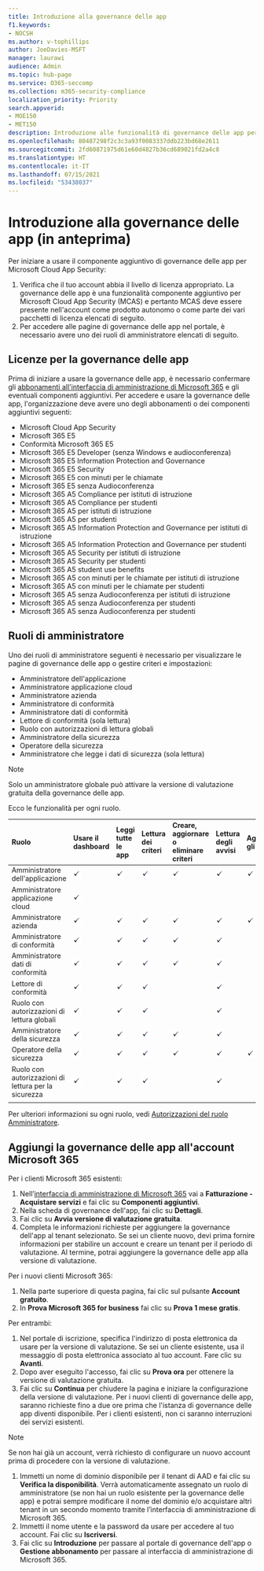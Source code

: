 ```yaml
---
title: Introduzione alla governance delle app
f1.keywords:
- NOCSH
ms.author: v-tophillips
author: JoeDavies-MSFT
manager: laurawi
audience: Admin
ms.topic: hub-page
ms.service: O365-seccomp
ms.collection: m365-security-compliance
localization_priority: Priority
search.appverid:
- MOE150
- MET150
description: Introduzione alle funzionalità di governance delle app per gestire le app.
ms.openlocfilehash: 80487298f2c3c3a93f0083337ddb223bd68e2611
ms.sourcegitcommit: 2fd60871975d61e60d4827b36cd689021fd2a4c8
ms.translationtype: HT
ms.contentlocale: it-IT
ms.lasthandoff: 07/15/2021
ms.locfileid: "53438037"
---
```

# <a name="get-started-with-app-governance-in-preview"></a>Introduzione alla governance delle app (in anteprima)

Per iniziare a usare il componente aggiuntivo di governance delle app per Microsoft Cloud App Security:

1. Verifica che il tuo account abbia il livello di licenza appropriato. La governance delle app è una funzionalità componente aggiuntivo per Microsoft Cloud App Security (MCAS) e pertanto MCAS deve essere presente nell'account come prodotto autonomo o come parte dei vari pacchetti di licenza elencati di seguito.
1. Per accedere alle pagine di governance delle app nel portale, è necessario avere uno dei ruoli di amministratore elencati di seguito.

## <a name="licensing-for-app-governance"></a>Licenze per la governance delle app

Prima di iniziare a usare la governance delle app, è necessario confermare gli [abbonamenti all'interfaccia di amministrazione di Microsoft 365](https://www.microsoft.com/microsoft-365/compare-all-microsoft-365-plans) e gli eventuali componenti aggiuntivi. Per accedere e usare la governance delle app, l'organizzazione deve avere uno degli abbonamenti o dei componenti aggiuntivi seguenti:

- Microsoft Cloud App Security
- Microsoft 365 E5
- Conformità Microsoft 365 E5
- Microsoft 365 E5 Developer (senza Windows e audioconferenza)
- Microsoft 365 E5 Information Protection and Governance
- Microsoft 365 E5 Security
- Microsoft 365 E5 con minuti per le chiamate
- Microsoft 365 E5 senza Audioconferenza
- Microsoft 365 A5 Compliance per istituti di istruzione
- Microsoft 365 A5 Compliance per studenti
- Microsoft 365 A5 per istituti di istruzione
- Microsoft 365 A5 per studenti
- Microsoft 365 A5 Information Protection and Governance per istituti di istruzione
- Microsoft 365 A5 Information Protection and Governance per studenti
- Microsoft 365 A5 Security per istituti di istruzione
- Microsoft 365 A5 Security per studenti
- Microsoft 365 A5 student use benefits
- Microsoft 365 A5 con minuti per le chiamate per istituti di istruzione
- Microsoft 365 A5 con minuti per le chiamate per studenti
- Microsoft 365 A5 senza Audioconferenza per istituti di istruzione
- Microsoft 365 A5 senza Audioconferenza per studenti
- Microsoft 365 A5 senza Audioconferenza per studenti

## <a name="administrator-roles"></a>Ruoli di amministratore

Uno dei ruoli di amministratore seguenti è necessario per visualizzare le pagine di governance delle app o gestire criteri e impostazioni:

- Amministratore dell'applicazione
- Amministratore applicazione cloud
- Amministratore azienda
- Amministratore di conformità
- Amministratore dati di conformità
- Lettore di conformità (sola lettura)
- Ruolo con autorizzazioni di lettura globali
- Amministratore della sicurezza
- Operatore della sicurezza
- Amministratore che legge i dati di sicurezza (sola lettura)

> [!NOTE]
> Solo un amministratore globale può attivare la versione di valutazione gratuita della governance delle app.

Ecco le funzionalità per ogni ruolo.

| Ruolo | Usare il dashboard | Leggi tutte le app |Lettura dei criteri | Creare, aggiornare o eliminare criteri | Lettura degli avvisi | Aggiornare gli avvisi | Impostazioni di lettura | Aggiorna impostazioni | Rimedio di lettura | Aggiornamento rimedio |
|:-------|:-----|:-------|:-------|:-------|:-------|:-------|:-------|:-------|:-------|:-------|
| Amministratore dell'applicazione | ![Segno di spunta](..\media\checkmark.png) | ![Segno di spunta](..\media\checkmark.png) | ![Segno di spunta](..\media\checkmark.png) | ![Segno di spunta](..\media\checkmark.png) | ![Segno di spunta](..\media\checkmark.png) | ![Segno di spunta](..\media\checkmark.png) | ![Segno di spunta](..\media\checkmark.png) | ![Segno di spunta](..\media\checkmark.png) | ![Segno di spunta](..\media\checkmark.png) | ![Segno di spunta](..\media\checkmark.png) |
| Amministratore applicazione cloud | ![Segno di spunta](..\media\checkmark.png) | | | | | | | | | |
| Amministratore azienda | ![Segno di spunta](..\media\checkmark.png) | ![Segno di spunta](..\media\checkmark.png) | ![Segno di spunta](..\media\checkmark.png) | ![Segno di spunta](..\media\checkmark.png) | ![Segno di spunta](..\media\checkmark.png) | ![Segno di spunta](..\media\checkmark.png) | ![Segno di spunta](..\media\checkmark.png) | ![Segno di spunta](..\media\checkmark.png) | ![Segno di spunta](..\media\checkmark.png) | ![Segno di spunta](..\media\checkmark.png) |
| Amministratore di conformità | ![Segno di spunta](..\media\checkmark.png) | ![Segno di spunta](..\media\checkmark.png) | ![Segno di spunta](..\media\checkmark.png) | ![Segno di spunta](..\media\checkmark.png) | ![Segno di spunta](..\media\checkmark.png) |  | ![Segno di spunta](..\media\checkmark.png) | ![Segno di spunta](..\media\checkmark.png) | ![Segno di spunta](..\media\checkmark.png) | |
| Amministratore dati di conformità | ![Segno di spunta](..\media\checkmark.png) | ![Segno di spunta](..\media\checkmark.png) | ![Segno di spunta](..\media\checkmark.png) | ![Segno di spunta](..\media\checkmark.png) | ![Segno di spunta](..\media\checkmark.png) |  | ![Segno di spunta](..\media\checkmark.png) | ![Segno di spunta](..\media\checkmark.png) | ![Segno di spunta](..\media\checkmark.png) | |
| Lettore di conformità | ![Segno di spunta](..\media\checkmark.png) | ![Segno di spunta](..\media\checkmark.png) | ![Segno di spunta](..\media\checkmark.png) |  | ![Segno di spunta](..\media\checkmark.png) |  | ![Segno di spunta](..\media\checkmark.png) |  | | |
| Ruolo con autorizzazioni di lettura globali  | ![Segno di spunta](..\media\checkmark.png) | ![Segno di spunta](..\media\checkmark.png) | ![Segno di spunta](..\media\checkmark.png) |  | ![Segno di spunta](..\media\checkmark.png) |  | ![Segno di spunta](..\media\checkmark.png) |  | | |
| Amministratore della sicurezza | ![Segno di spunta](..\media\checkmark.png) | ![Segno di spunta](..\media\checkmark.png) | ![Segno di spunta](..\media\checkmark.png) | ![Segno di spunta](..\media\checkmark.png) | ![Segno di spunta](..\media\checkmark.png) |  | ![Segno di spunta](..\media\checkmark.png) | ![Segno di spunta](..\media\checkmark.png) | ![Segno di spunta](..\media\checkmark.png) | |
| Operatore della sicurezza | ![Segno di spunta](..\media\checkmark.png) | ![Segno di spunta](..\media\checkmark.png) | ![Segno di spunta](..\media\checkmark.png) | ![Segno di spunta](..\media\checkmark.png) | ![Segno di spunta](..\media\checkmark.png) | ![Segno di spunta](..\media\checkmark.png) | ![Segno di spunta](..\media\checkmark.png) | ![Segno di spunta](..\media\checkmark.png) | ![Segno di spunta](..\media\checkmark.png) | |
| Ruolo con autorizzazioni di lettura per la sicurezza  | ![Segno di spunta](..\media\checkmark.png) | ![Segno di spunta](..\media\checkmark.png) | ![Segno di spunta](..\media\checkmark.png) |  | ![Segno di spunta](..\media\checkmark.png) |  | ![Segno di spunta](..\media\checkmark.png) |  | ![Segno di spunta](..\media\checkmark.png) | |
|||||||||| | |

Per ulteriori informazioni su ogni ruolo, vedi [Autorizzazioni del ruolo Amministratore](/azure/active-directory/roles/permissions-reference).

## <a name="add-app-governance-to-your-microsoft-365-account"></a>Aggiungi la governance delle app all'account Microsoft 365

Per i clienti Microsoft 365 esistenti:

1. Nell’[interfaccia di amministrazione di Microsoft 365](https://admin.microsoft.com) vai a **Fatturazione - Acquistare servizi** e fai clic su **Componenti aggiuntivi**.
1. Nella scheda di governance dell'app, fai clic su **Dettagli**.
1. Fai clic su **Avvia versione di valutazione gratuita**.
1. Completa le informazioni richieste per aggiungere la governance dell'app al tenant selezionato. Se sei un cliente nuovo, devi prima fornire informazioni per stabilire un account e creare un tenant per il periodo di valutazione. Al termine, potrai aggiungere la governance delle app alla versione di valutazione.

Per i nuovi clienti Microsoft 365:

1. Nella parte superiore di questa pagina, fai clic sul pulsante **Account gratuito**.
1. In **Prova Microsoft 365 for business** fai clic su **Prova 1 mese gratis**.

Per entrambi:

1. Nel portale di iscrizione, specifica l'indirizzo di posta elettronica da usare per la versione di valutazione. Se sei un cliente esistente, usa il messaggio di posta elettronica associato al tuo account. Fare clic su **Avanti**.
1. Dopo aver eseguito l'accesso, fai clic su **Prova ora** per ottenere la versione di valutazione gratuita.
1. Fai clic su **Continua** per chiudere la pagina e iniziare la configurazione della versione di valutazione. Per i nuovi clienti di governance delle app, saranno richieste fino a due ore prima che l'istanza di governance delle app diventi disponibile. Per i clienti esistenti, non ci saranno interruzioni dei servizi esistenti.
  > [!NOTE]
Se non hai già un account, verrà richiesto di configurare un nuovo account prima di procedere con la versione di valutazione.

1. Immetti un nome di dominio disponibile per il tenant di AAD e fai clic su **Verifica la disponibilità**. Verrà automaticamente assegnato un ruolo di amministratore (se non hai un ruolo esistente per la governance delle app) e potrai sempre modificare il nome del dominio e/o acquistare altri tenant in un secondo momento tramite l’interfaccia di amministrazione di Microsoft 365.
1. Immetti il nome utente e la password da usare per accedere al tuo account. Fai clic su **Iscriversi**.
1. Fai clic su **Introduzione** per passare al portale di governance dell'app o **Gestione abbonamento** per passare al interfaccia di amministrazione di Microsoft 365.
